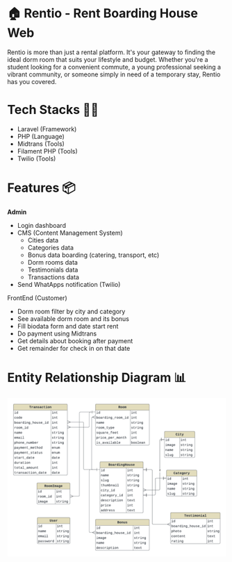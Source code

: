 # 🏠 Rentio - Rent Boarding House Web

Rentio is more than just a rental platform. It's your gateway to finding the ideal dorm room that suits your lifestyle and budget. Whether you're a student looking for a convenient commute, a young professional seeking a vibrant community, or someone simply in need of a temporary stay, Rentio has you covered.

# Tech Stacks **👩‍💻**

- Laravel (Framework)
- PHP (Language)
- Midtrans (Tools)
- Filament PHP (Tools)
- Twilio (Tools)

# Features 📦

**Admin**

- Login dashboard
- CMS (Content Management System)
    - Cities data
    - Categories data
    - Bonus data boarding (catering, transport, etc)
    - Dorm rooms data
    - Testimonials data
    - Transactions data
- Send WhatApps notification (Twilio)

FrontEnd (Customer)

- Dorm room filter by city and category
- See available dorm room and its bonus
- Fill biodata form and date start rent
- Do payment using Midtrans
- Get details about booking after payment
- Get remainder for check in on that date

# Entity Relationship Diagram 📊

![image.png](Rentio%20-%20Rent%20Boarding%20House%20Web%2010c6cfe88850800d9da7ca69d89cc6e3/image.png)
